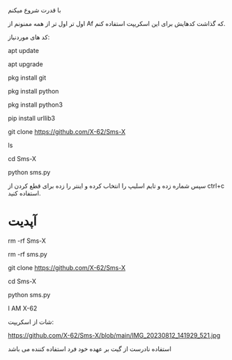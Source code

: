 
با قدرت شروع میکنم


اول تر اول تر از همه ممنونم از Af که گذاشت  کدهایش برای این اسکریپت استفاده کنم.


کد های موردنیاز:

apt update 


apt upgrade


pkg install git 


pkg install python


pkg install python3


pip install urllib3


git clone https://github.com/X-62/Sms-X

ls

cd Sms-X

python sms.py


سپس شماره زده و تایم اسلیپ را انتخاب کرده و اینتر را زده برای قطع کردن از ctrl+c استفاده کنید.

# آپدیت 
rm -rf Sms-X

rm -rf sms.py

git clone https://github.com/X-62/Sms-X

cd Sms-X

python sms.py




I AM X-62

شات از اسکریپت:

https://github.com/X-62/Sms-X/blob/main/IMG_20230812_141929_521.jpg


استفاده نادرست از گیت بر عهده خود فرد استفاده کننده می باشد
